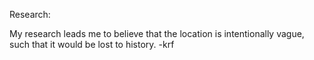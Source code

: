 



Research:

My research leads me to believe that the location is intentionally vague, such that it would be lost to history. -krf